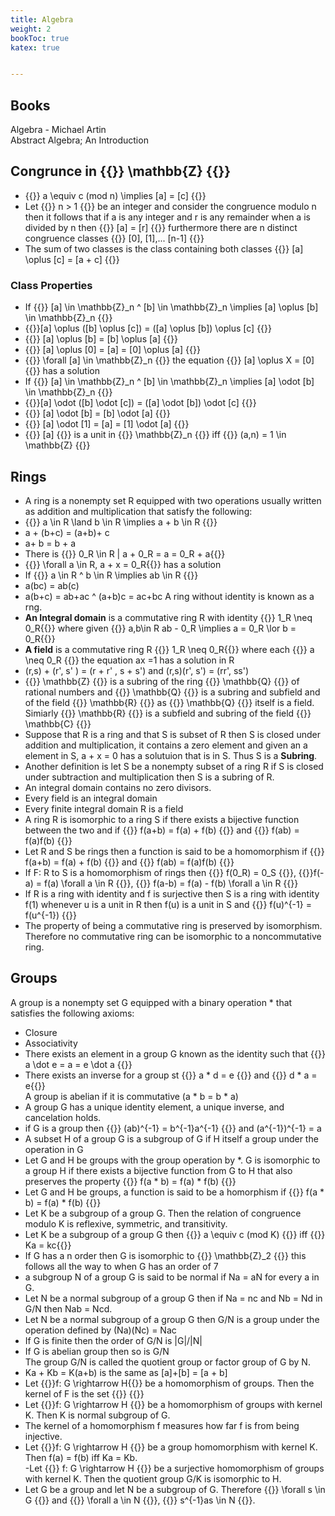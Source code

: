 ```yaml
---
title: Algebra
weight: 2
bookToc: true
katex: true


---
```


## Books
Algebra - Michael Artin  
Abstract Algebra; An Introduction


## Congrunce in {{<katex>}}  \mathbb{Z} {{</katex>}}
- {{<katex>}} a \equiv c (mod n) \implies [a] = [c] {{</katex>}}  
- Let  {{<katex>}} n > 1 {{</katex>}} be an integer and consider the congruence modulo n then it follows that if a is any integer and r is any remainder when a is divided by n then {{<katex>}} [a] = [r] {{</katex>}} furthermore there are n distinct congruence classes {{<katex>}} [0], [1],... [n-1] {{</katex>}}  
- The sum of two classes is the class containing both classes {{<katex>}} [a] \oplus [c] = [a + c] {{</katex>}}  
### Class Properties
- If {{<katex>}} [a] \in \mathbb{Z}_n ^ [b] \in \mathbb{Z}_n \implies [a] \oplus [b] \in \mathbb{Z}_n {{</katex>}}  
-  {{<katex>}}[a] \oplus ([b] \oplus [c]) = ([a] \oplus [b]) \oplus [c]   {{</katex>}}  
-  {{<katex>}} [a] \oplus [b] = [b] \oplus [a] {{</katex>}}  
- {{<katex>}} [a] \oplus [0] = [a] = [0] \oplus [a]  {{</katex>}}   
- {{<katex>}} \forall [a] \in \mathbb{Z}_n  {{</katex>}} the equation {{<katex>}} [a] \oplus X = [0] {{</katex>}} has a solution  
- If {{<katex>}} [a] \in \mathbb{Z}_n ^ [b] \in \mathbb{Z}_n \implies [a] \odot [b] \in \mathbb{Z}_n {{</katex>}}  
-  {{<katex>}}[a] \odot ([b] \odot [c]) = ([a] \odot [b]) \odot [c]   {{</katex>}}  
-  {{<katex>}} [a] \odot [b] = [b] \odot [a] {{</katex>}}   
- {{<katex>}} [a] \odot [1] = [a] = [1] \odot [a]  {{</katex>}}   
- {{<katex>}} [a] {{</katex>}} is a unit in {{<katex>}} \mathbb{Z}_n {{</katex>}} iff {{<katex>}} (a,n) = 1 \in \mathbb{Z} {{</katex>}}  

## Rings
- A ring is a nonempty set R equipped with two operations usually written as addition and multiplication that satisfy the following:
- {{<katex>}} a \in R \land b \in R \implies a + b \in R {{</katex>}}  
- a + (b+c) = (a+b)+ c  
- a+ b = b + a  
- There is {{<katex>}} 0_R \in R | a + 0_R = a = 0_R + a{{</katex>}}  
- {{<katex>}} \forall a \in R, a + x = 0_R{{</katex>}} has a solution  
- If {{<katex>}} a \in R ^ b \in R \implies ab \in R {{</katex>}}  
- a(bc) = ab(c)  
- a(b+c) = ab+ac ^ (a+b)c = ac+bc
A ring without identity is known as a rng. 
- **An Integral domain** is a commutative ring R with identity {{<katex>}} 1_R \neq 0_R{{</katex>}} where given {{<katex>}} a,b\in R ab - 0_R \implies a = 0_R \lor b = 0_R{{</katex>}}  
- **A field** is a commutative ring R  {{<katex>}} 1_R \neq 0_R{{</katex>}} where each {{<katex>}} a \neq 0_R  {{</katex>}} the equation ax =1 has a solution in R  
- (r,s) + (r', s' ) = (r + r' , s + s') and (r,s)(r', s') = (rr', ss')   
-  {{<katex>}} \mathbb{Z} {{</katex>}} is a subring of the ring  {{<katex>}} \mathbb{Q} {{</katex>}} of rational numbers and  {{<katex>}} \mathbb{Q} {{</katex>}} is a subring and subfield and of the field  {{<katex>}} \mathbb{R} {{</katex>}} as  {{<katex>}} \mathbb{Q} {{</katex>}} itself is a field. Simiarly  {{<katex>}} \mathbb{R} {{</katex>}} is a subfield and subring of the field  {{<katex>}} \mathbb{C} {{</katex>}}  
- Suppose that R is a ring and that S is subset of R then S is closed under addition and multiplication, it contains a zero element and  given an a element in S, a + x = 0 has a solutuion that is in S. Thus S is a **Subring**.  
- Another definition is let S be a nonempty subset of a ring R if S is closed under subtraction and multiplication then S is a subring of R.  
- An integral domain contains no zero divisors. 
- Every field is an integral domain  
- Every finite integral domain R is a field  
- A ring R is isomorphic to a ring S if there exists a bijective function between the two and if {{<katex>}} f(a+b) = f(a) + f(b) {{</katex>}} and  {{<katex>}} f(ab) = f(a)f(b) {{</katex>}}  
- Let R and S be rings then a function is said to be a homomorphism if  {{<katex>}} f(a+b) = f(a) + f(b) {{</katex>}} and  {{<katex>}} f(ab) = f(a)f(b) {{</katex>}}    
- If F: R to S is a homomorphism of rings then {{<katex>}} f(0_R) = 0_S {{</katex>}}, {{<katex>}}f(-a) = f(a) \forall a \in R {{</katex>}}, {{<katex>}} f(a-b) = f(a) - f(b) \forall a \in R {{</katex>}}  
- If R is a ring with identity and f is surjective then S is a ring with identity f(1) whenever u is a unit in R then f(u) is a unit in S and {{<katex>}} f(u)^{-1} = f(u^{-1}) {{</katex>}}  
- The property of being a commutative ring is preserved by isomorphism. Therefore no commutative ring can be isomorphic to a noncommutative ring.   

## Groups

A group is a nonempty set G equipped with a binary operation * that satisfies the following axioms:  
- Closure   
- Associativity  
- There exists an element in a group G known as the identity such that {{<katex>}} a \dot e = a = e \dot a {{</katex>}}  
- There exists an inverse for a group st {{<katex>}} a * d = e  {{</katex>}} and {{<katex>}} d * a = e{{</katex>}}  
A group is abelian if it is commutative (a * b = b * a) 
- A group G has a unique identity element, a unique inverse, and cancelation holds.
- if G is a group then {{<katex>}} (ab)^{-1} = b^{-1}a^{-1} {{</katex>}}  and (a^{-1})^{-1} = a
- A subset H of a group G is a subgroup of G if H itself a group under the operation in G  
- Let G and H be groups with the group operation by *. G is isomorphic to a group H if there exists a bijective function from G to H that also preserves the property  {{<katex>}} f(a * b) = f(a) * f(b) {{</katex>}}   
- Let G and H be groups, a function is said to be a homorphism if {{<katex>}} f(a * b) = f(a) * f(b) {{</katex>}}   
- Let K be a subgroup of a group G. Then the relation of congruence modulo K is reflexive, symmetric, and transitivity.     
- Let K be a subgroup of a group G then {{<katex>}} a \equiv c (mod K)  {{</katex>}} iff {{<katex>}} Ka = kc{{</katex>}}   
- If G has a n order then G is isomorphic to {{<katex>}} \mathbb{Z}_2 {{</katex>}} this follows all the way to when G has an order of 7  
- a subgroup N of a group G is said to be normal if Na = aN for every a in G.   
- Let N be a normal subgroup of a group G then if Na = nc and Nb = Nd in G/N then Nab = Ncd.  
- Let N be a normal subgroup of a group G then G/N is a group under the operation defined by (Na)(Nc) = Nac  
- If G is finite then the order of G/N is |G|/|N|  
- If G is abelian group then so is G/N  
The group G/N is called the quotient group or factor group of G by N.  
- Ka + Kb = K(a+b) is the same as [a]+[b] = [a + b]  
- Let {{<katex>}}f: G \rightarrow H{{</katex>}} be a homomorphism of groups. Then the kernel of F is the set {{<katex>}} {{</katex>}}   
- Let {{<katex>}}f: G \rightarrow H {{</katex>}} be a homomorphism of groups with kernel K. Then K is normal subgroup of G.  
- The kernel of a homomorphism f measures how far f is from being injective.   
- Let {{<katex>}}f: G \rightarrow H {{</katex>}} be a group homomorphism with kernel K. Then f(a) = f(b) iff Ka = Kb.  
-Let {{<katex>}} f: G \rightarrow H {{</katex>}} be a surjective homomorphism of groups with kernel K. Then the quotient group G/K is isomorphic to H.  
- Let G be a group and let N be a subgroup of G. Therefore  {{<katex>}} \forall s \in G {{</katex>}} and {{<katex>}} \forall a \in N  {{</katex>}}, {{<katex>}} s^{-1}as \in N  {{</katex>}}.
